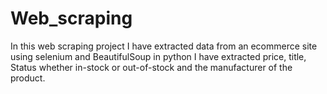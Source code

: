 # Web_scraping
In this web scraping project I have extracted data from an ecommerce site using selenium and BeautifulSoup in python
I have extracted price, title, Status whether in-stock or out-of-stock and the manufacturer of the product.
